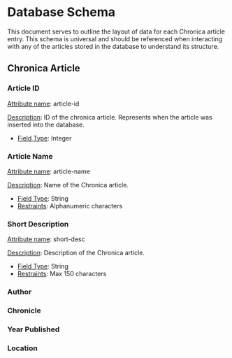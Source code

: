 # Database Schema

This document serves to outline the layout of data for each Chronica article entry. This schema is universal and should be referenced when interacting with any of the articles stored in the database to understand its structure.

## Chronica Article

### Article ID

<u>Attribute name</u>: article-id

<u>Description</u>: ID of the chronica article. Represents when the article was inserted into the database.

* <u>Field Type</u>: Integer

### Article Name

<u>Attribute name</u>: article-name

<u>Description</u>: Name of the Chronica article.

* <u>Field Type</u>: String
* <u>Restraints</u>: Alphanumeric characters

### Short Description

<u>Attribute name</u>: short-desc

<u>Description</u>: Description of the Chronica article.

* <u>Field Type</u>: String
* <u>Restraints</u>: Max 150 characters

### Author

### Chronicle

### Year Published

### Location

